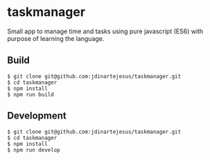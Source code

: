 # taskmanager
Small app to manage time and tasks using pure javascript (ES6) with purpose of learning the language.

## Build

```
$ git clone git@github.com:jdinartejesus/taskmanager.git
$ cd taskmanager
$ npm install
$ npm run build
```

## Development

```
$ git clone git@github.com:jdinartejesus/taskmanager.git
$ cd taskmanager
$ npm install
$ npm run develop
```
